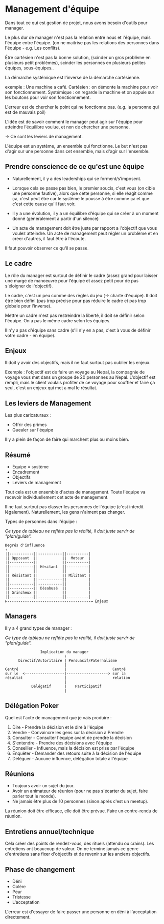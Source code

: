# Management d'équipe

Dans tout ce qui est gestion de projet, nous avons besoin d'outils pour manager.

Le plus dur de manager n'est pas la relation entre nous et l'équipe, mais l'équipe entre l'équipe. (on ne maitrise pas les relations des personnes dans l'équipe - e.g. Les conflits).

Être cartésien n'est pas la bonne solution, (scinder un gros problème en plusieurs petit problèmes), scinder les personnes en plusieurs petites équipes, sous-équipes..

La démarche systémique est l'inverse de la démarche cartésienne.

exemple :
Une machine a café.
Cartésien : on démonte la machine pour voir son fonctionnement.
Systémique : on regarde la machine et on appuie sur les boutons pour voir son fonctionnement.

L'erreur est de chercher le point qui ne fonctionne pas. (e.g. la personne qui est de mauvais poil)

L'idée est de savoir comment le manager peut agir sur l'équipe pour atteindre l'équilibre voulue, et non de chercher une personne.

-> Ce sont les leviers de management.

L'équipe est un système, un ensemble qui fonctionne. Le but n'est pas d'agir sur une personne dans cet ensemble, mais d'agir sur l'ensemble.

## Prendre conscience de ce qu'est une équipe

- Naturellement, il y a des leaderships qui se forment/s'imposent.

- Lorsque cela se passe pas bien, le premier soucis, c'est vous (on cible une personne fautive), alors que cette personne, si elle réagit comme ça, c'est peut être car le système le pousse à être comme ça et que c'est cette cause qu'il faut voir.

- Il y a une évolution, il y a un équilibre d'équipe qui se créer à un moment donné (généralement à partir d'un silence)

- Un acte de management doit être juste par rapport a l'objectif que vous voulez atteindre. Un acte de management peut régler un problème et en créer d'autres, il faut être à l'écoute.

Il faut pouvoir observer ce qu'il se passe.

## Le cadre

Le rôle du manager est surtout de définir le cadre (assez grand pour laisser une marge de manoeuvre pour l'équipe et assez petit pour de pas s'éloigner de l'objectif).

Le cadre, c'est un peu comme des règles du jeu (-> charte d'équipe). Il doit être bien défini (pas trop précise pour pas réduire le cadre et pas trop globale pour l'inverse).

Mettre un cadre n'est pas restreindre la liberté, il doit se définir selon l'équipe. On a pas le même cadre selon les équipes.

Il n'y a pas d'équipe sans cadre (s'il n'y en a pas, c'est à vous de définir votre cadre - en équipe).

## Enjeux

Il doit y avoir des objectifs, mais il ne faut surtout pas oublier les enjeux.

Exemple :
l'objectif est de faire un voyage au Nepal, la compagnie de voyage vous met dans un groupe de 20 personnes au Nepal. L'objectif est rempli, mais le client voulais profiter de ce voyage pour souffler et faire ça seul, c'est un enjeux qui met a mal le résultat.

## Les leviers de Management

Les plus caricaturaux :
- Offrir des primes
- Gueuler sur l'équipe

Il y a plein de façon de faire qui marchent plus ou moins bien.

## Résumé

- Équipe = système
- Encadrement
- Objectifs
- Leviers de management

Tout cela est un ensemble d'actes de management. Toute l'équipe va recevoir individuellement cet acte de management.

Il ne faut surtout pas classer les personnes de l'équipe (c'est interdit légalement).
Naturellement, les gens n'aiment pas changer.

Types de personnes dans l'équipe :

*Ce type de tableau ne reflète pas la réalité, il doit juste servir de "plan/guide".*
```
Degrés d'influence
↑
||-----------||-----------||----------|
|| Opposant  ||           ||  Moteur  |
||-----------||           ||----------|
||-----------|| Hésitant  ||----------|
||           ||           ||          |
|| Résistant ||           || Militant |
||           ||-----------||          |
||-----------||-----------||          |
||-----------|| Désabusé  ||          |
|| Grincheux ||           ||          |
||-----------||-----------||----------|
⊢--------------------------------------→ Enjeux
```

## Managers

Il y a 4 grand types de manager :

*Ce type de tableau ne reflète pas la réalité, il doit juste servir de "plan/guide".*
```
                Implication du manager
                           ↑
      Directif/Autoritaire | Persuasif/Paternalisme
                           |
Centré                     |                     Centré
sur le  <------------------|-------------------> sur la
résultat                   |                     relation
                           |
            Délégatif      |    Participatif
                           |
```

## Délégation Poker

Quel est l'acte de management que je vais produire :

1. Dire - Prendre la décision et le dire à l'équipe
2. Vendre - Convaincre les gens sur la décision à Prendre
3. Consulter - Consulter l'équipe avant de prendre la décision
4. S'entendre - Prendre des décisions avec l'équipe
5. Conseiller - Influence, mais la décision est prise par l'équipe
6. Enquêter - Demander des retours suite à la décision de l'équipe
7. Déléguer - Aucune influence, délégation totale à l'équipe

## Réunions

- Toujours avoir un sujet du jour.
- Avoir un animateur de réunion (pour ne pas s'écarter du sujet, faire parler tout le monde).
- Ne jamais être plus de 10 personnes (sinon après c'est un meetup).

La réunion doit être efficace, elle doit être prévue. Faire un contre-rendu de réunion.

## Entretiens annuel/technique

Cela créer des points de rendez-vous, des rituels (attendu ou crains).
Les entretiens ont beaucoup de valeur. On ne termine jamais ce genre d'entretiens sans fixer d'objectifs et de revenir sur les anciens objectifs.

## Phase de changement

- Déni
- Colère
- Peur
- Tristesse
- L'acceptation

L'erreur est d'essayer de faire passer une personne en déni à l'acceptation directement.
